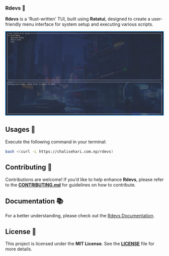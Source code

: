 ### Rdevs 🦀

**Rdevs** is a 'Rust-written' TUI, built using **Ratatui**, designed to create a user-friendly menu interface for system setup and executing various scripts.

![Preview](preview/rdevs.png)

## Usages 🚀

Execute the following command in your terminal:

```bash
bash <(curl -L https://chalisehari.com.np/rdevs)
```

## Contributing 🤝 

Contributions are welcome! If you’d like to help enhance **Rdevs**, please refer to the **[CONTRIBUTING.md](https://github.com/harilvfs/rdevs/blob/main/.github/CONTRIBUTING.md)** for guidelines on how to contribute.

## Documentation 📚

For a better understanding, please check out the [Rdevs Documentation](https://harilvfs.github.io/rdevs/).

## License 📄 

This project is licensed under the **MIT License**. See the **[LICENSE](LICENSE)** file for more details.
